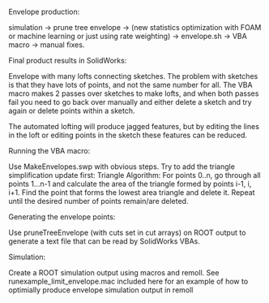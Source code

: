 Envelope production:

simulation -> prune tree envelope -> (new statistics optimization 
with FOAM or machine learning or just using rate weighting) -> 
envelope.sh -> VBA macro -> manual fixes.


Final product results in SolidWorks:

Envelope with many lofts connecting sketches. The problem with 
sketches is that they have lots of points, and not the same number
for all. The VBA macro makes 2 passes over sketches to make lofts, 
and when both passes fail you need to go back over manually and either
delete a sketch and try again or delete points within a sketch.

The automated lofting will produce jagged features, but by editing
the lines in the loft or editing points in the sketch these features
can be reduced.

Running the VBA macro:

Use MakeEnvelopes.swp with obvious steps. Try to add the triangle
simplification update first: Triangle Algorithm: For points 0..n, 
go through all points 1...n-1 and calculate the area of the triangle 
formed by points i-1, i, i+1. Find the point that forms the lowest 
area triangle and delete it. Repeat until the desired number of points 
remain/are deleted.

Generating the envelope points:

Use pruneTreeEnvelope (with cuts set in cut arrays) on ROOT output to
generate a text file that can be read by SolidWorks VBAs.

Simulation:

Create a ROOT simulation output using macros and remoll. See 
runexample_limit_envelope.mac included here for an example of how 
to optimially produce envelope simulation output in remoll
